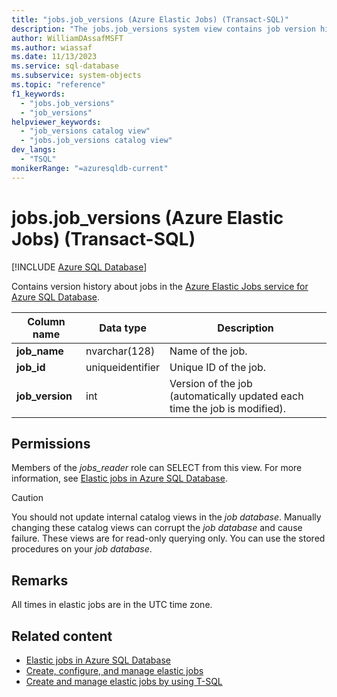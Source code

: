 ```yaml
---
title: "jobs.job_versions (Azure Elastic Jobs) (Transact-SQL)"
description: "The jobs.job_versions system view contains job version history in Azure Elastic jobs."
author: WilliamDAssafMSFT
ms.author: wiassaf
ms.date: 11/13/2023
ms.service: sql-database
ms.subservice: system-objects
ms.topic: "reference"
f1_keywords:
  - "jobs.job_versions"
  - "job_versions"
helpviewer_keywords:
  - "job_versions catalog view"
  - "jobs.job_versions catalog view"
dev_langs:
  - "TSQL"
monikerRange: "=azuresqldb-current"
---
```

# jobs.job_versions (Azure Elastic Jobs) (Transact-SQL)

[!INCLUDE [Azure SQL Database](../../includes/applies-to-version/asdb.md)]

Contains version history about jobs in the [Azure Elastic Jobs service for Azure SQL Database](/azure/azure-sql/database/elastic-jobs-overview?view=azuresql-db&preserve-view=true).

|Column name|Data type|Description|
|------|------|-------|
|**job_name**|nvarchar(128)|Name of the job.|
|**job_id**|uniqueidentifier|Unique ID of the job.|
|**job_version**|int|Version of the job (automatically updated each time the job is modified).|

## Permissions

Members of the *jobs_reader* role can SELECT from this view. For more information, see [Elastic jobs in Azure SQL Database](/azure/azure-sql/database/elastic-jobs-overview?view=azuresql-db&preserve-view=true#elastic-job-database-permissions).

> [!CAUTION]
> You should not update internal catalog views in the *job database*. Manually changing these catalog views can corrupt the *job database* and cause failure. These views are for read-only querying only. You can use the stored procedures on your *job database*.

## Remarks

All times in elastic jobs are in the UTC time zone.

## Related content

- [Elastic jobs in Azure SQL Database](/azure/azure-sql/database/elastic-jobs-overview?view=azuresql-db&preserve-view=true)
- [Create, configure, and manage elastic jobs](/azure/azure-sql/database/elastic-jobs-tutorial?view=azuresql-db&preserve-view=true)
- [Create and manage elastic jobs by using T-SQL](/azure/azure-sql/database/elastic-jobs-tsql-create-manage?view=azuresql-db&preserve-view=true)

